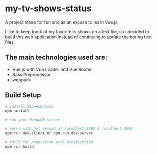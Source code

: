 # my-tv-shows-status

A project made for fun and as an excuse to learn Vue.js

I like to keep track of my favorite tv shows on a text file, so i decided to build this web application instead of continuing to update the boring text files.

## The main technologies used are:

* Vue.js with Vue Loader and Vue Router
* Sass Preprocessor
* webpack

## Build Setup

``` bash
# install dependencies
npm install

# run your MongoDB server

# serve with hot reload at localhost:8080 & localhost:3000
npm run dev-client or npm run dev-server

# build for production with minification
npm run build
```

